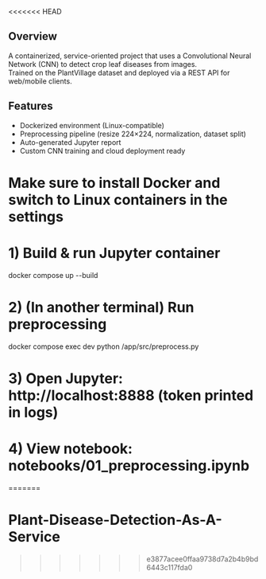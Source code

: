 <<<<<<< HEAD
## Overview
A containerized, service-oriented project that uses a Convolutional Neural Network (CNN) to detect crop leaf diseases from images.  
Trained on the PlantVillage dataset and deployed via a REST API for web/mobile clients.

## Features
- Dockerized environment (Linux-compatible)
- Preprocessing pipeline (resize 224×224, normalization, dataset split)
- Auto-generated Jupyter report
- Custom CNN training and cloud deployment ready


# Make sure to install Docker and switch to Linux containers in the settings 

# 1) Build & run Jupyter container
docker compose up --build

# 2) (In another terminal) Run preprocessing
docker compose exec dev python /app/src/preprocess.py

# 3) Open Jupyter: http://localhost:8888 (token printed in logs)
# 4) View notebook: notebooks/01_preprocessing.ipynb
=======
# Plant-Disease-Detection-As-A-Service
>>>>>>> e3877acee0ffaa9738d7a2b4b9bd6443c117fda0
